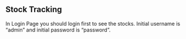 

## Stock Tracking

In Login Page you should login first to see the stocks. Initial username is “admin” and initial password is “password”. 

